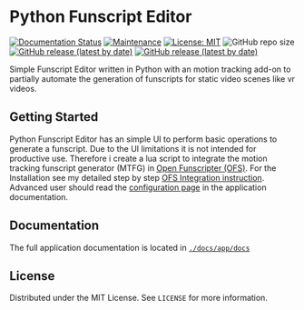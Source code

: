 # Python Funscript Editor

[![Documentation Status](https://readthedocs.org/projects/python-funscript-editor/badge/?version=latest)](https://python-funscript-editor.readthedocs.io/en/latest/?badge=latest) [![Maintenance](https://img.shields.io/maintenance/yes/2024.svg)](https://github.com/michael-mueller-git/Python-Funscript-Editor) [![License: MIT](https://img.shields.io/badge/License-MIT-blue.svg)](https://opensource.org/licenses/MIT) ![GitHub repo size](https://img.shields.io/github/repo-size/michael-mueller-git/Python-Funscript-Editor) [![GitHub release (latest by date)](https://img.shields.io/github/v/release/michael-mueller-git/Python-Funscript-Editor)](https://github.com/michael-mueller-git/Python-Funscript-Editor/releases/latest) [![GitHub release (latest by date)](https://img.shields.io/github/downloads/michael-mueller-git/Python-Funscript-Editor/latest/total)](https://github.com/michael-mueller-git/Python-Funscript-Editor/releases/latest)

Simple Funscript Editor written in Python with an motion tracking add-on to partially automate the generation of funscripts for static video scenes like vr videos.

## Getting Started

Python Funscript Editor has an simple UI to perform basic operations to generate a funscript. Due to the UI limitations it is not intended for productive use. Therefore i create a lua script to integrate the motion tracking funscript generator (MTFG) in [Open Funscripter (OFS)](https://github.com/OpenFunscripter/OFS). For the Installation see my detailed step by step [OFS Integration instruction](https://github.com/michael-mueller-git/Python-Funscript-Editor/blob/main/docs/app/docs/user-guide/ofs-integration.md). Advanced user should read the [configuration page](https://github.com/michael-mueller-git/Python-Funscript-Editor/blob/main/docs/app/docs/user-guide/config.md) in the application documentation.

## Documentation

The full application documentation is located in [`./docs/app/docs`](https://github.com/michael-mueller-git/Python-Funscript-Editor/blob/main/docs/app/docs)

## License

Distributed under the MIT License. See `LICENSE` for more information.
